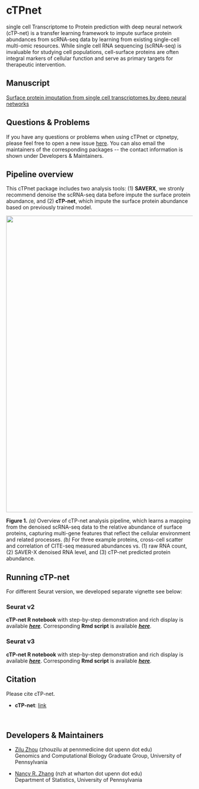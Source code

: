 # cTPnet
single cell Transcriptome to Protein prediction with deep neural network (cTP-net) is a transfer learning framework to impute surface protein abundances from scRNA-seq data by learning from existing single-cell multi-omic resources. While single cell RNA sequencing (scRNA-seq) is invaluable for studying cell populations, cell-surface proteins are often integral markers of cellular function and serve as primary targets for therapeutic intervention.

## Manuscript

[Surface protein imputation from single cell transcriptomes by deep neural networks]()


## Questions & Problems

If you have any questions or problems when using cTPnet or ctpnetpy, please feel free to open a new issue [here](https://github.com/zhouzilu/cTPnet/issues). You can also email the maintainers of the corresponding packages -- the contact information is shown under Developers & Maintainers.

## Pipeline overview

This cTPnet package includes two analysis tools: (1) **SAVERX**, we stronly recommend denoise the scRNA-seq data before impute the surface protein abundance, and (2) **cTP-net**, which impute the surface protein abundance based on previously trained model. 

<p align="center">
  <img src="https://raw.githubusercontent.com/zhouzilu/cTPnet/master/figure/FIG_pkg.jpg" width='800'>
  </p>

  **Figure 1.**  *(a)* Overview of cTP-net analysis pipeline, which learns a mapping from the denoised scRNA-seq data to the relative abundance of surface proteins, capturing multi-gene features that reflect the cellular environment and related processes. *(b)* For three example proteins, cross-cell scatter and correlation of CITE-seq measured abundances vs. (1) raw RNA count, (2) SAVER-X denoised RNA level, and (3) cTP-net predicted protein abundance.

## Running cTP-net
For different Seurat version, we developed separate vignette see below:

### Seurat v2
  **cTP-net R notebook** with step-by-step demonstration and rich display is available [***here***](http://raw.githubusercontent.com/zhouzilu/cTPnet/master/vignette/cTPnet_vignette_v2.html). Corresponding **Rmd script** is available [***here***](https://github.com/zhouzilu/cTPnet/blob/master/vignette/cTPnet_vignette_v2.Rmd).

### Seurat v3
  **cTP-net R notebook** with step-by-step demonstration and rich display is available [***here***](http://raw.githubusercontent.com.com/zhouzilu/cTPnet/master/vignette/cTPnet_vignette_v3.html). Corresponding **Rmd script** is available [***here***](https://github.com/zhouzilu/cTPnet/blob/master/vignette/cTPnet_vignette_v3.Rmd).


## Citation

Please cite cTP-net.

* **cTP-net**: [link]()
<br>

## Developers & Maintainers

* [Zilu Zhou](https://statistics.wharton.upenn.edu/profile/zhouzilu/) (zhouzilu at pennmedicine dot upenn dot edu)
  <br>
  Genomics and Computational Biology Graduate Group, University of Pennsylvania

* [Nancy R. Zhang](https://statistics.wharton.upenn.edu/profile/nzh/) (nzh at wharton dot upenn dot edu)
  <br>
  Department of Statistics, University of Pennsylvania

